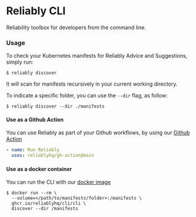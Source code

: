 # Reliably CLI
Reliability toolbox for developers from the command line.

### Usage

To check your Kubernetes manifests for Reliably Advice and Suggestions, simply run:

```
$ reliably discover
```

It will scan for manifests recursively in your current working directory.

To indicate a specific folder, you can use the `--dir` flag, as follow:

```
$ reliably discover --dir ./manifests
```

#### Use as a Github Action

You can use Reliably as part of your Github workflows, by using our [Github Action](https://github.com/reliablyhq/gh-action)

```yaml
- name: Run Reliably
  uses: reliablyhq/gh-action@main
```

#### Use as a docker container

You can run the CLI with our [docker image](https://github.com/orgs/reliablyhq/packages/container/package/cli%2Fcli)

```
$ docker run --rm \
  --volume=</path/to/manifests/folder>:/manifests \
  ghcr.io/reliablyhq/cli/cli \
  discover --dir /manifests
```

